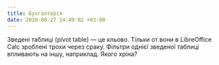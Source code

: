 ```yaml
---
title: Бухгалтерія
date: 2020-08-27 14:49:02 +03:00
---
```


Зведені таблиці (pivot table) — це кльово. Тільки от вони в LibreOffice Calc зроблені трохи через сраку. Фільтри однієї зведеної таблиці впливають на іншу, наприклад. Якого хріна?
